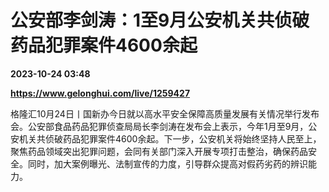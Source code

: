 # 公安部李剑涛：1至9月公安机关共侦破药品犯罪案件4600余起

**2023-10-24 03:48**

**https://www.gelonghui.com/live/1259427**

格隆汇10月24日丨国新办今日就以高水平安全保障高质量发展有关情况举行发布会。公安部食品药品犯罪侦查局局长李剑涛在发布会上表示，今年1月至9月，公安机关共侦破药品犯罪案件4600余起。下一步，公安机关将始终坚持人民至上，聚焦药品领域突出犯罪问题，会同有关部门深入开展专项打击整治，确保药品安全。同时，加大案例曝光、法制宣传的力度，引导群众提高对假药劣药的辨识能力。